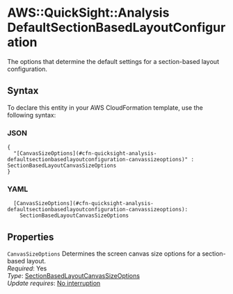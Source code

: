 # AWS::QuickSight::Analysis DefaultSectionBasedLayoutConfiguration<a name="aws-properties-quicksight-analysis-defaultsectionbasedlayoutconfiguration"></a>

The options that determine the default settings for a section\-based layout configuration\.

## Syntax<a name="aws-properties-quicksight-analysis-defaultsectionbasedlayoutconfiguration-syntax"></a>

To declare this entity in your AWS CloudFormation template, use the following syntax:

### JSON<a name="aws-properties-quicksight-analysis-defaultsectionbasedlayoutconfiguration-syntax.json"></a>

```
{
  "[CanvasSizeOptions](#cfn-quicksight-analysis-defaultsectionbasedlayoutconfiguration-canvassizeoptions)" : SectionBasedLayoutCanvasSizeOptions
}
```

### YAML<a name="aws-properties-quicksight-analysis-defaultsectionbasedlayoutconfiguration-syntax.yaml"></a>

```
  [CanvasSizeOptions](#cfn-quicksight-analysis-defaultsectionbasedlayoutconfiguration-canvassizeoptions):
    SectionBasedLayoutCanvasSizeOptions
```

## Properties<a name="aws-properties-quicksight-analysis-defaultsectionbasedlayoutconfiguration-properties"></a>

`CanvasSizeOptions` <a name="cfn-quicksight-analysis-defaultsectionbasedlayoutconfiguration-canvassizeoptions"></a>
Determines the screen canvas size options for a section\-based layout\.  
_Required_: Yes  
_Type_: [SectionBasedLayoutCanvasSizeOptions](aws-properties-quicksight-analysis-sectionbasedlayoutcanvassizeoptions.md)  
_Update requires_: [No interruption](https://docs.aws.amazon.com/AWSCloudFormation/latest/UserGuide/using-cfn-updating-stacks-update-behaviors.html#update-no-interrupt)
